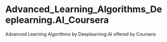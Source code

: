 # Advanced_Learning_Algorithms_Deeplearning.AI_Coursera
Advanced Learning Algorithms by Deeplearning.AI offered by Coursera
